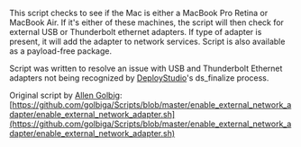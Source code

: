 This script checks to see if the Mac is either a MacBook Pro Retina or MacBook Air. If it's either of these machines, the script will then check for external USB or Thunderbolt ethernet adapters. If type of adapter is present, it will add the adapter to network services. Script is also available as a payload-free package.

Script was written to resolve an issue with USB and Thunderbolt Ethernet adapters not being recognized by [DeployStudio](http://www.deploystudio.com/)'s ds_finalize process. 

Original script by [Allen Golbig](https://github.com/golbiga/):
[https://github.com/golbiga/Scripts/blob/master/enable_external_network_adapter/enable_external_network_adapter.sh](https://github.com/golbiga/Scripts/blob/master/enable_external_network_adapter/enable_external_network_adapter.sh)